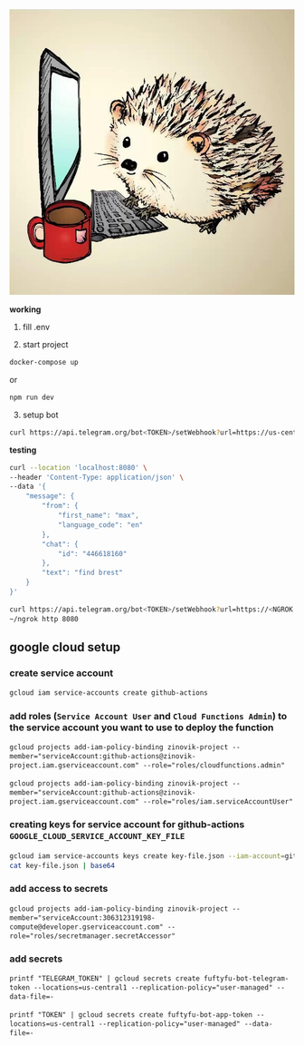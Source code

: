 ![logo](./avatar/fuftyfubot.jpg)

**working**

1. fill .env

2. start project

```bash
docker-compose up
```

or

```bash
npm run dev
```

3. setup bot

```bash
curl https://api.telegram.org/bot<TOKEN>/setWebhook?url=https://us-central1-zinovik-project.cloudfunctions.net/fuftyfu-bot
```

**testing**

```bash
curl --location 'localhost:8080' \
--header 'Content-Type: application/json' \
--data '{
    "message": {
        "from": {
            "first_name": "max",
            "language_code": "en"
        },
        "chat": {
            "id": "446618160"
        },
        "text": "find brest"
    }
}'
```

```bash
curl https://api.telegram.org/bot<TOKEN>/setWebhook?url=https://<NGROK ID>.ngrok.io/index
~/ngrok http 8080
```

## google cloud setup

### create service account

```bash
gcloud iam service-accounts create github-actions
```

### add roles (`Service Account User` and `Cloud Functions Admin`) to the service account you want to use to deploy the function

```
gcloud projects add-iam-policy-binding zinovik-project --member="serviceAccount:github-actions@zinovik-project.iam.gserviceaccount.com" --role="roles/cloudfunctions.admin"

gcloud projects add-iam-policy-binding zinovik-project --member="serviceAccount:github-actions@zinovik-project.iam.gserviceaccount.com" --role="roles/iam.serviceAccountUser"
```

### creating keys for service account for github-actions `GOOGLE_CLOUD_SERVICE_ACCOUNT_KEY_FILE`

```bash
gcloud iam service-accounts keys create key-file.json --iam-account=github-actions@appspot.gserviceaccount.com
cat key-file.json | base64
```

### add access to secrets

```
gcloud projects add-iam-policy-binding zinovik-project --member="serviceAccount:306312319198-compute@developer.gserviceaccount.com" --role="roles/secretmanager.secretAccessor"
```

### add secrets

```
printf "TELEGRAM_TOKEN" | gcloud secrets create fuftyfu-bot-telegram-token --locations=us-central1 --replication-policy="user-managed" --data-file=-

printf "TOKEN" | gcloud secrets create fuftyfu-bot-app-token --locations=us-central1 --replication-policy="user-managed" --data-file=-
```
